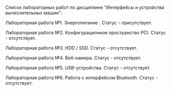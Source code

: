 Список лабораторных работ по дисциплине "Интерфейсы и устройства вычеслительных машин":

Лабораторная работа №1. Энергопитание . Статус - присутствует.

Лабораторная работа №2. Конфигурационное пространство PCI. Статус - отсутствует.

Лабораторная работа №3. HDD / SSD. Статус - отсутствует.

Лабораторная работа №4. Веб-камера. Статус - отсутствует.

Лабораторная работа №5. USB-устройства. Статус - отсутствует.

Лабораторная работа №6. Работа с интерфейсом Bluetooth. Статус - отсутствует.
